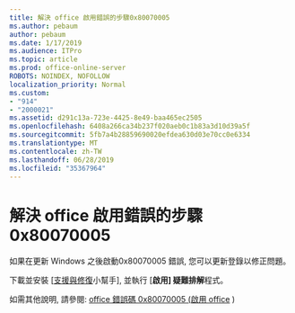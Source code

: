 ```yaml
---
title: 解決 office 啟用錯誤的步驟0x80070005
ms.author: pebaum
author: pebaum
ms.date: 1/17/2019
ms.audience: ITPro
ms.topic: article
ms.prod: office-online-server
ROBOTS: NOINDEX, NOFOLLOW
localization_priority: Normal
ms.custom:
- "914"
- "2000021"
ms.assetid: d291c13a-723e-4425-8e49-baa465ec2505
ms.openlocfilehash: 6408a266ca34b237f020aeb0c1b83a3d10d39a5f
ms.sourcegitcommit: 5fb7a4b28859690020efdea630d03e70cc0e6334
ms.translationtype: MT
ms.contentlocale: zh-TW
ms.lasthandoff: 06/28/2019
ms.locfileid: "35367964"
---
```

# <a name="steps-to-resolve-office-activation-error-0x80070005"></a>解決 office 啟用錯誤的步驟0x80070005

如果在更新 Windows 之後啟動0x80070005 錯誤, 您可以更新登錄以修正問題。
  
下載並安裝 [[支援與修復](https://aka.ms/SARA-OfficeActivation-Alchemy)小幫手], 並執行 [**啟用] 疑難排解**程式。
  
如需其他說明, 請參閱: [office 錯誤碼 0x80070005 (啟用 office](https://support.office.com/article/7aa7600f-df57-4aef-81d2-25509c66f865) )
  